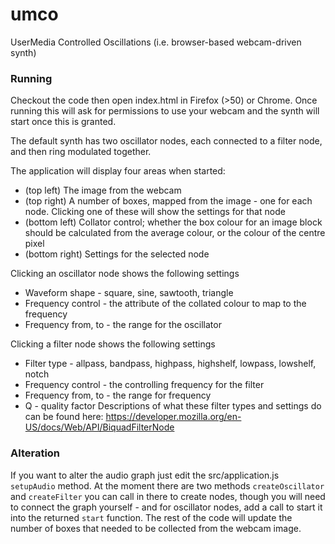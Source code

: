 # umco
UserMedia Controlled Oscillations (i.e. browser-based webcam-driven synth)

### Running
Checkout the code then open index.html in Firefox (>50) or Chrome. Once running this will ask for permissions to use your webcam and the synth will start once this is granted.

The default synth has two oscillator nodes, each connected to a filter node, and then ring modulated together.

The application will display four areas when started:
* (top left) The image from the webcam
* (top right) A number of boxes, mapped from the image - one for each node. Clicking one of these will show the settings for that node
* (bottom left) Collator control; whether the box colour for an image block should be calculated from the average colour, or the colour of the centre pixel
* (bottom right) Settings for the selected node

Clicking an oscillator node shows the following settings
* Waveform shape - square, sine, sawtooth, triangle
* Frequency control - the attribute of the collated colour to map to the frequency
* Frequency from, to - the range for the oscillator

Clicking a filter node shows the following settings
* Filter type - allpass, bandpass, highpass, highshelf, lowpass, lowshelf, notch
* Frequency control - the controlling frequency for the filter
* Frequency from, to - the range for frequency
* Q - quality factor
Descriptions of what these filter types and settings do can be found here: https://developer.mozilla.org/en-US/docs/Web/API/BiquadFilterNode

### Alteration
If you want to alter the audio graph just edit the src/application.js `setupAudio` method. At the moment there are two methods `createOscillator` and `createFilter` you can call in there to create nodes, though you will need to connect the graph yourself - and for oscillator nodes, add a call to  start it into the returned `start` function. The rest of the code will update the number of boxes that needed to be collected from the webcam image.
